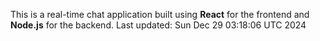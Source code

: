 This is a real-time chat application built using **React** for the frontend and **Node.js** for the backend.
Last updated: Sun Dec 29 03:18:06 UTC 2024
